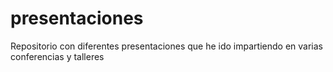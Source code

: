 # presentaciones
Repositorio con diferentes presentaciones que he ido impartiendo en varias conferencias y talleres
